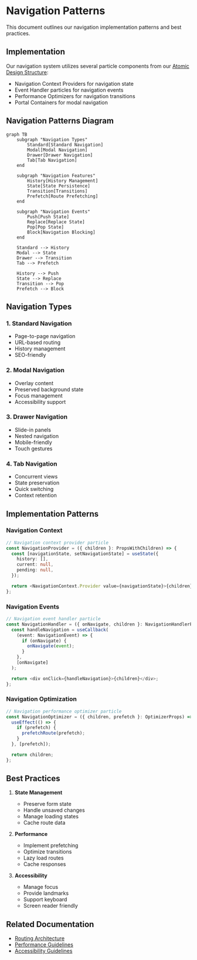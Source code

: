 # Navigation Patterns

This document outlines our navigation implementation patterns and best practices.

## Implementation

Our navigation system utilizes several particle components from our [Atomic Design Structure](../../components/atomic-design.md#particles):

- Navigation Context Providers for navigation state
- Event Handler particles for navigation events
- Performance Optimizers for navigation transitions
- Portal Containers for modal navigation

## Navigation Patterns Diagram

```mermaid
graph TB
    subgraph "Navigation Types"
        Standard[Standard Navigation]
        Modal[Modal Navigation]
        Drawer[Drawer Navigation]
        Tab[Tab Navigation]
    end

    subgraph "Navigation Features"
        History[History Management]
        State[State Persistence]
        Transition[Transitions]
        Prefetch[Route Prefetching]
    end

    subgraph "Navigation Events"
        Push[Push State]
        Replace[Replace State]
        Pop[Pop State]
        Block[Navigation Blocking]
    end

    Standard --> History
    Modal --> State
    Drawer --> Transition
    Tab --> Prefetch

    History --> Push
    State --> Replace
    Transition --> Pop
    Prefetch --> Block
```

## Navigation Types

### 1. Standard Navigation

- Page-to-page navigation
- URL-based routing
- History management
- SEO-friendly

### 2. Modal Navigation

- Overlay content
- Preserved background state
- Focus management
- Accessibility support

### 3. Drawer Navigation

- Slide-in panels
- Nested navigation
- Mobile-friendly
- Touch gestures

### 4. Tab Navigation

- Concurrent views
- State preservation
- Quick switching
- Context retention

## Implementation Patterns

### Navigation Context

```typescript
// Navigation context provider particle
const NavigationProvider = ({ children }: PropsWithChildren) => {
  const [navigationState, setNavigationState] = useState({
    history: [],
    current: null,
    pending: null,
  });

  return <NavigationContext.Provider value={navigationState}>{children}</NavigationContext.Provider>;
};
```

### Navigation Events

```typescript
// Navigation event handler particle
const NavigationHandler = ({ onNavigate, children }: NavigationHandlerProps) => {
  const handleNavigation = useCallback(
    (event: NavigationEvent) => {
      if (onNavigate) {
        onNavigate(event);
      }
    },
    [onNavigate]
  );

  return <div onClick={handleNavigation}>{children}</div>;
};
```

### Navigation Optimization

```typescript
// Navigation performance optimizer particle
const NavigationOptimizer = ({ children, prefetch }: OptimizerProps) => {
  useEffect(() => {
    if (prefetch) {
      prefetchRoute(prefetch);
    }
  }, [prefetch]);

  return children;
};
```

## Best Practices

1. **State Management**

   - Preserve form state
   - Handle unsaved changes
   - Manage loading states
   - Cache route data

2. **Performance**

   - Implement prefetching
   - Optimize transitions
   - Lazy load routes
   - Cache responses

3. **Accessibility**
   - Manage focus
   - Provide landmarks
   - Support keyboard
   - Screen reader friendly

## Related Documentation

- [Routing Architecture](./routing-architecture.md)
- [Performance Guidelines](./performance.md)
- [Accessibility Guidelines](../components/accessibility-architecture.md)
